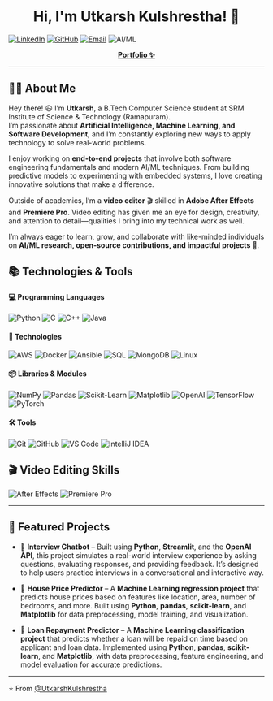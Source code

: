 <h1 align="center">Hi, I'm Utkarsh Kulshrestha! 🚀</h1>

[![LinkedIn](https://img.shields.io/badge/-LinkedIn-blue?style=flat&logo=Linkedin&logoColor=white&link=https://linkedin.com/in/your-link)](https://linkedin.com/in/utkarsh-k-15161532a)
[![GitHub](https://img.shields.io/badge/-GitHub-181717?style=flat&logo=github&logoColor=white&link=https://github.com/your-username)](https://github.com/UTKARSHK1506)
[![Email](https://img.shields.io/badge/-Email-c14438?style=flat&logo=Gmail&logoColor=white)](https://mail.google.com/mail/?view=cm&fs=1&to=utkarshk1506@gmail.com)
![AI/ML](http://img.shields.io/badge/-AI%2FML%20Enthusiast-orange?style=flat&logo=openai&logoColor=ffffff)

<p align="center">
  <b><a href="#">Portfolio ✨</a></b>
</p>


---

## 👨‍💻 About Me

Hey there! 😃 I’m **Utkarsh**, a B.Tech Computer Science student at SRM Institute of Science & Technology (Ramapuram).  
I’m passionate about **Artificial Intelligence, Machine Learning, and Software Development**, and I’m constantly exploring new ways to apply technology to solve real-world problems.  

I enjoy working on **end-to-end projects** that involve both software engineering fundamentals and modern AI/ML techniques. From building predictive models to experimenting with embedded systems, I love creating innovative solutions that make a difference.  

Outside of academics, I’m a **video editor** 🎬 skilled in **Adobe After Effects** and **Premiere Pro**. Video editing has given me an eye for design, creativity, and attention to detail—qualities I bring into my technical work as well.  

I’m always eager to learn, grow, and collaborate with like-minded individuals on **AI/ML research, open-source contributions, and impactful projects** 🚀.  

## 📚 Technologies & Tools

#### 💻 Programming Languages
![Python](https://img.shields.io/badge/-Python-3776AB?style=flat-square&logo=python&logoColor=ffff4a)
![C](https://img.shields.io/badge/-C-00599C?style=flat-square&logo=c&logoColor=ffffff)
![C++](https://img.shields.io/badge/-C++-00599C?style=flat-square&logo=cplusplus&logoColor=ffffff)
![Java](https://img.shields.io/badge/-Java-007396?style=flat-square&logo=java&logoColor=ffffff)

#### 🧰 Technologies
![AWS](https://img.shields.io/badge/-AWS-232F3E?style=flat-square&logo=amazon-aws&logoColor=ffffff)
![Docker](https://img.shields.io/badge/-Docker-2496ED?style=flat-square&logo=docker&logoColor=ffffff)
![Ansible](https://img.shields.io/badge/-Ansible-EE0000?style=flat-square&logo=ansible&logoColor=ffffff)
![SQL](https://img.shields.io/badge/-SQL-4479A1?style=flat-square&logo=postgresql&logoColor=ffffff)
![MongoDB](https://img.shields.io/badge/-MongoDB-4EA94B?style=flat-square&logo=mongodb&logoColor=ffffff)
![Linux](https://img.shields.io/badge/-Linux-FCC624?style=flat-square&logo=linux&logoColor=000000)

#### 📦 Libraries & Modules
![NumPy](https://img.shields.io/badge/-NumPy-013243?style=flat-square&logo=numpy&logoColor=ffffff)
![Pandas](https://img.shields.io/badge/-Pandas-150458?style=flat-square&logo=pandas&logoColor=ffffff)
![Scikit-Learn](https://img.shields.io/badge/-Scikit%20Learn-F7931E?style=flat-square&logo=scikit-learn&logoColor=ffffff)
![Matplotlib](https://img.shields.io/badge/-Matplotlib-11557c?style=flat-square&logo=plotly&logoColor=ffffff)
![OpenAI](https://img.shields.io/badge/-OpenAI-412991?style=flat-square&logo=openai&logoColor=ffffff)
![TensorFlow](https://img.shields.io/badge/-TensorFlow-FF6F00?style=flat-square&logo=tensorflow&logoColor=ffffff)
![PyTorch](https://img.shields.io/badge/-PyTorch-EE4C2C?style=flat-square&logo=pytorch&logoColor=ffffff)

#### 🛠️ Tools
![Git](https://img.shields.io/badge/-Git-F05032?style=flat-square&logo=git&logoColor=ffffff)
![GitHub](https://img.shields.io/badge/-GitHub-181717?style=flat-square&logo=github)
![VS Code](https://img.shields.io/badge/-VS%20Code-007ACC?style=flat-square&logo=visual-studio-code&logoColor=ffffff)
![IntelliJ IDEA](https://img.shields.io/badge/-IntelliJ%20IDEA-000000?style=flat-square&logo=intellij-idea&logoColor=ffffff)

## 🎬 Video Editing Skills

![After Effects](https://img.shields.io/badge/-After%20Effects-9999FF?style=flat-square&logo=adobeaftereffects&logoColor=ffffff)
![Premiere Pro](https://img.shields.io/badge/-Premiere%20Pro-9999FF?style=flat-square&logo=adobepremierepro&logoColor=ffffff)

---

## 🚀 Featured Projects

- 🔹 **Interview Chatbot** – Built using **Python**, **Streamlit**, and the **OpenAI API**, this project simulates a real-world interview experience by asking questions, evaluating responses, and providing feedback. It’s designed to help users practice interviews in a conversational and interactive way.  

- 🔹 **House Price Predictor** – A **Machine Learning regression project** that predicts house prices based on features like location, area, number of bedrooms, and more. Built using **Python**, **pandas**, **scikit-learn**, and **Matplotlib** for data preprocessing, model training, and visualization.  

- 🔹 **Loan Repayment Predictor** – A **Machine Learning classification project** that predicts whether a loan will be repaid on time based on applicant and loan data. Implemented using **Python**, **pandas**, **scikit-learn**, and **Matplotlib**, with data preprocessing, feature engineering, and model evaluation for accurate predictions.  

---


⭐ From [@UtkarshKulshrestha](https://github.com/UTKARSHK1506)


